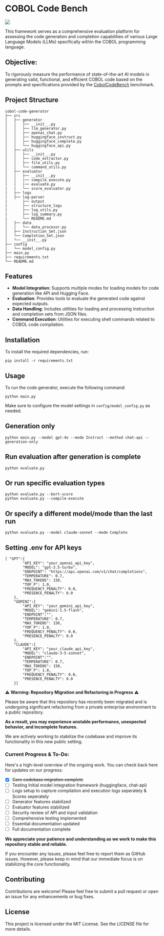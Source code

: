 # COBOL Code Bench

<img src="https://cdn-uploads.huggingface.co/production/uploads/64b934072f796fffbb0ce278/OcyCB82hpMun9m3G0hpVK.png">


This framework serves as a comprehensive evaluation platform for assessing the code generation and completion capabilities of various Large Language Models (LLMs) specifically within the COBOL programming language.

## Objective:

To rigorously measure the performance of state-of-the-art AI models in generating valid, functional, and efficient COBOL code based on the prompts and specifications provided by the [CobolCodeBench](https://huggingface.co/datasets/harshini-kumar/CobolCodeBench) benchmark.

## Project Structure

```
cobol-code-generator
├── src
│   ├── generator
│   │   ├── __init__.py
│   │   ├── llm_generator.py
│   │   ├── openai_chat.py
│   │   ├── huggingface_instruct.py
│   │   ├── huggingface_complete.py
│   │   └── huggingface_api.py
│   ├── utils
│   │   ├── __init__.py
│   │   ├── code_extractor.py
│   │   ├── file_utils.py
│   │   └── command_utils.py
│   ├── evaluator
│   │   ├── __init__.py
│   │   |── compile_execute.py
|   |   |── evaluate.py
|   |   └── score_evaluator.py
|   ├── logs
|   ├── log-parser
|       ├── output
|       ├── structure_logs
|       ├── log_utils.py
|       ├── log_summary.py
|       └── README.md
│   ├── data
│   │   └── data_procesor.py
│   ├── Instruction_Set.json
│   └── Completion_Set.json
│   └── __init__.py
├── config
│   └── model_config.py
├── main.py
├── requirements.txt
└── README.md
```

## Features

- **Model Integration**: Supports multiple modes for loading models for code generation like API and Hugging Face.
- **Evaluation**: Provides tools to evaluate the generated code against expected outputs.
- **Data Handling**: Includes utilities for loading and processing instruction and completion sets from JSON files.
- **Command Execution**: Utilities for executing shell commands related to COBOL code compilation.

## Installation

To install the required dependencies, run:
```
pip install -r requirements.txt
```

## Usage

To run the code generator, execute the following command:

```
python main.py
```

Make sure to configure the model settings in `config/model_config.py` as needed.

## Generation only
```
python main.py --model gpt-4o --mode Instruct --method chat-api --generation-only
```

## Run evaluation after generation is complete
```
python evaluate.py
```

## Or run specific evaluation types
```
python evaluate.py --bert-score
python evaluate.py --compile-execute
```

## Or specify a different model/mode than the last run
```
python evaluate.py --model claude-sonnet --mode Complete
```
## Setting .env for API keys
```
[ "GPT":{
        "API_KEY": "your_openai_api_key",
        "MODEL": "gpt-3.5-turbo",
        "ENDPOINT": "https://api.openai.com/v1/chat/completions",
        "TEMPERATURE": 0.7,
        "MAX_TOKENS": 150,
        "TOP_P": 1.0,
        "FREQUENCY_PENALTY": 0.0,
        "PRESENCE_PENALTY": 0.0
    },
    "GEMINI":{
        "API_KEY": "your_gemini_api_key",
        "MODEL": "gemini-1.5-flash",
        "ENDPOINT":"",
        "TEMPERATURE": 0.7,
        "MAX_TOKENS": 150,
        "TOP_P": 1.0,
        "FREQUENCY_PENALTY": 0.0,
        "PRESENCE_PENALTY": 0.0
    },
    "CLAUDE":{
        "API_KEY": "your_claude_api_key",
        "MODEL": "claude-3-5-sonnet",
        "ENDPOINT":"",
        "TEMPERATURE": 0.7,
        "MAX_TOKENS": 150,
        "TOP_P": 1.0,
        "FREQUENCY_PENALTY": 0.0,
        "PRESENCE_PENALTY": 0.0
    }]
```

⚠️ **Warning: Repository Migration and Refactoring in Progress** ⚠️

Please be aware that this repository has recently been migrated and is undergoing significant refactoring from a private enterprise environment to a public repository.

**As a result, you may experience unstable performance, unexpected behavior, and incomplete features.**

We are actively working to stabilize the codebase and improve its functionality in this new public setting.


### Current Progress & To-Do:

Here's a high-level overview of the ongoing work. You can check back here for updates on our progress:

* [x] ~~Core codebase migration complete~~
* [ ] Testing Initial model integration framework (huggingface, chat-api)
* [ ] Logs setup to capture compilation and execution logs seperately & Scores seperately
* [ ] Generator features stabilized
* [ ] Evaluator features stabilized
* [ ] Security review of API and input validation
* [ ] Comprehensive testing implemented
* [ ] Essential documentation updated
* [ ] Full documentation complete

**We appreciate your patience and understanding as we work to make this repository stable and reliable.**

If you encounter any issues, please feel free to report them as GitHub issues. However, please keep in mind that our immediate focus is on stabilizing the core functionality.

## Contributing

Contributions are welcome! Please feel free to submit a pull request or open an issue for any enhancements or bug fixes.

## License

This project is licensed under the MIT License. See the LICENSE file for more details.

